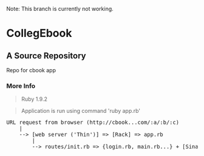 Note: This branch is currently not working.

CollegEbook
====================

A Source Repository
---------------------

Repo for cbook app

### More Info
> Ruby 1.9.2

> Application is run using command 'ruby app.rb'

<pre>
URL request from browser (http://cbook...com/:a/:b/:c)
    |
    --> [web server ('Thin')] => [Rack] => app.rb
        |
        --> routes/init.rb => {login.rb, main.rb...} + [Sinatra]
</pre>

